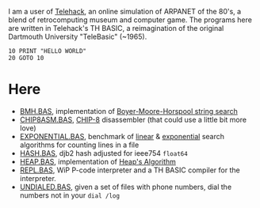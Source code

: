 I am a user of [Telehack](https://telehack.com), an online simulation of ARPANET of the 80's, a blend of retrocomputing museum and computer game.
The programs here are written in Telehack's TH BASIC, a reimagination of the original Dartmouth University "TeleBasic" (~1965).

```
10 PRINT "HELLO WORLD"
20 GOTO 10
```

# Here
- [BMH.BAS](./bmh.bas), implementation of [Boyer-Moore-Horspool string search](https://en.wikipedia.org/wiki/Boyer%E2%80%93Moore%E2%80%93Horspool_algorithm)
- [CHIP8ASM.BAS](./chip8asm.bas), [CHIP-8](https://en.wikipedia.org/wiki/CHIP-8) disassembler (that could use a little bit more love)
- [EXPONENTIAL.BAS](./exponential.bas), benchmark of [linear](https://en.wikipedia.org/wiki/Linear_search) & [exponential](https://en.wikipedia.org/wiki/Exponential_search) search algorithms for counting lines in a file
- [HASH.BAS](./hash.bas), djb2 hash adjusted for ieee754 `float64`
- [HEAP.BAS](./heap.bas), implementation of [Heap's Algorithm](https://en.wikipedia.org/wiki/Heap%27s_Algorithm)
- [REPL.BAS](./repl.bas), WiP P-code interpreter and a TH BASIC compiler for the interpreter.
- [UNDIALED.BAS](./undialed.bas), given a set of files with phone numbers, dial the numbers not in your `dial /log`

